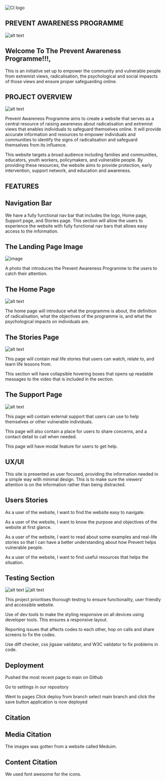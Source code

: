 ![CI logo](https://codeinstitute.s3.amazonaws.com/fullstack/ci_logo_small.png)

PREVENT AWARENESS PROGRAMME
---

![alt text](image.png)

Welcome To The Prevent Awareness Programme!!!,
---
This is an initiative set up to empower the community and vulnerable people from extremist views, radicalisation, the psychological and social impascts of those views and ensure proper safeguarding online.


PROJECT OVERVIEW
---

![alt text](image-1.png)

Prevent Awareness Programme aims to create a website that serves as a central resource of raising awareness about radicalisation and extremist views that enables individuals to safeguard themselves online. It will provide accurate information and resources to empower individuals and communities to identify the signs of radicalisation and safeguard themselves from its influence. 

This website targets a broad audience including families and communities, educators, youth workers, policymakers, and vulnerable people. 
By providing these resources, the website aims to provide protection, early intervention, support network, and education and awareness. 


FEATURES
---
Navigation Bar
---

We have a fully functional nav bar that includes the logo, Home page, Support page, and Stories page. This section will allow the users to experience the website with fully functional nav bars that allows easy access to the information. 


The Landing Page Image
---
![image](https://github.com/craigallendev/prevent-awareness/assets/169779157/1389b315-95f7-4059-b7c4-2371cca8602f)

A photo that introduces the Prevent Awareness Programme to the users to catch their attention.

The Home Page
---
![alt text](image-3.png)

The home page will introduce what the programme is about, the definition of radicalisation, what the objectives of the programme is, and what the psychological impacts on individuals are.

The Stories Page
---
![alt text](image-7.png)

This page will contain real life stories that users can watch, relate to, and learn life lessons from. 

This section will have collapsible hovering boxes that opens up readable messages to the video that is included in the section.

The Support Page
---
![alt text](image-2.png)

This page will contain external support that users can use to help themselves or other vulnerable individuals. 

This page will also contain a place for users to share concerns, and a contact detail to call when needed.

This page will have modal feature for users to get help. 


UX/UI
------
This site is presented as user focused, providing the information needed in a simple way with minimal design. This is to make sure the viewers' attention is on the information rather than being distracted.

Users Stories
---
As a user of the website, I want to find the website easy to navigate.

As a user of the website, I want to know the purpose and objectives of the website at first glance.

As a user of the website, I want to read about some examples and real-life stories so that I can have a better understanding about how Prevent helps vulnerable people.

As a user of the website, I want to find useful resources that helps the situation.

Testing Section
---
![alt text](image-3.png)
![alt text](image-4.png)

This project prioritises thorough testing to ensure functionality, user friendly and accessible webstie. 

Use of dev tools to make the styling responsive on all devices using developer tools. This ensures a responsive layout.

Reporting issues that affects codes to each other, hop on calls and share screens to fix the codes.

Use diff checker, css jigsaw validator, and W3C validator to fix problems in code. 


Deployment
---
Pushed the most recent page to main on Github

Go to settings in our repository 

Went to pages 
Click deploy from branch select main branch and click the save button application is now deployed

Citation
---
Media Citation
---
The images was gotten from a website called Meduim.

Content Citation
---
We used font awesome for the icons. 
